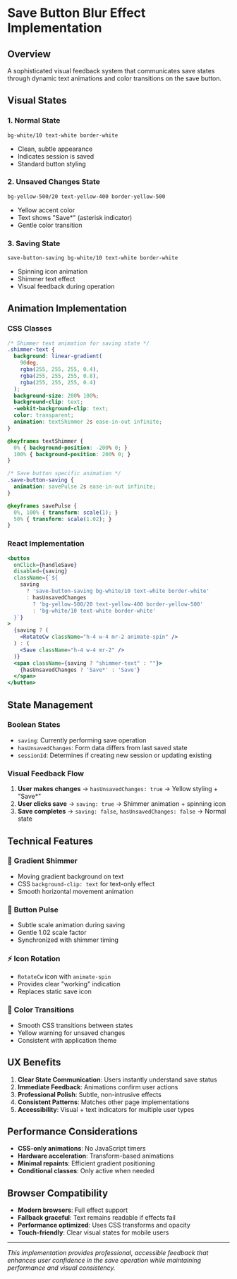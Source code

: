 # Save Button Blur Effect Implementation

## Overview
A sophisticated visual feedback system that communicates save states through dynamic text animations and color transitions on the save button.

## Visual States

### 1. **Normal State**
```css
bg-white/10 text-white border-white
```
- Clean, subtle appearance
- Indicates session is saved
- Standard button styling

### 2. **Unsaved Changes State**
```css
bg-yellow-500/20 text-yellow-400 border-yellow-500
```
- Yellow accent color
- Text shows "Save*" (asterisk indicator)
- Gentle color transition

### 3. **Saving State**
```css
save-button-saving bg-white/10 text-white border-white
```
- Spinning icon animation
- Shimmer text effect
- Visual feedback during operation

## Animation Implementation

### CSS Classes
```css
/* Shimmer text animation for saving state */
.shimmer-text {
  background: linear-gradient(
    90deg,
    rgba(255, 255, 255, 0.4),
    rgba(255, 255, 255, 0.8),
    rgba(255, 255, 255, 0.4)
  );
  background-size: 200% 100%;
  background-clip: text;
  -webkit-background-clip: text;
  color: transparent;
  animation: textShimmer 2s ease-in-out infinite;
}

@keyframes textShimmer {
  0% { background-position: -200% 0; }
  100% { background-position: 200% 0; }
}

/* Save button specific animation */
.save-button-saving {
  animation: savePulse 2s ease-in-out infinite;
}

@keyframes savePulse {
  0%, 100% { transform: scale(1); }
  50% { transform: scale(1.02); }
}
```

### React Implementation
```jsx
<button
  onClick={handleSave}
  disabled={saving}
  className={`${
    saving
      ? 'save-button-saving bg-white/10 text-white border-white'
      : hasUnsavedChanges 
        ? 'bg-yellow-500/20 text-yellow-400 border-yellow-500'
        : 'bg-white/10 text-white border-white'
  }`}
>
  {saving ? (
    <RotateCw className="h-4 w-4 mr-2 animate-spin" />
  ) : (
    <Save className="h-4 w-4 mr-2" />
  )}
  <span className={saving ? "shimmer-text" : ""}>
    {hasUnsavedChanges ? 'Save*' : 'Save'}
  </span>
</button>
```

## State Management

### Boolean States
- `saving`: Currently performing save operation
- `hasUnsavedChanges`: Form data differs from last saved state
- `sessionId`: Determines if creating new session or updating existing

### Visual Feedback Flow
1. **User makes changes** → `hasUnsavedChanges: true` → Yellow styling + "Save*"
2. **User clicks save** → `saving: true` → Shimmer animation + spinning icon
3. **Save completes** → `saving: false`, `hasUnsavedChanges: false` → Normal state

## Technical Features

### 🎨 **Gradient Shimmer**
- Moving gradient background on text
- CSS `background-clip: text` for text-only effect
- Smooth horizontal movement animation

### 🔄 **Button Pulse**
- Subtle scale animation during saving
- Gentle 1.02 scale factor
- Synchronized with shimmer timing

### ⚡ **Icon Rotation**
- `RotateCw` icon with `animate-spin`
- Provides clear "working" indication
- Replaces static save icon

### 🎯 **Color Transitions**
- Smooth CSS transitions between states
- Yellow warning for unsaved changes
- Consistent with application theme

## UX Benefits

1. **Clear State Communication**: Users instantly understand save status
2. **Immediate Feedback**: Animations confirm user actions
3. **Professional Polish**: Subtle, non-intrusive effects
4. **Consistent Patterns**: Matches other page implementations
5. **Accessibility**: Visual + text indicators for multiple user types

## Performance Considerations

- **CSS-only animations**: No JavaScript timers
- **Hardware acceleration**: Transform-based animations
- **Minimal repaints**: Efficient gradient positioning
- **Conditional classes**: Only active when needed

## Browser Compatibility

- **Modern browsers**: Full effect support
- **Fallback graceful**: Text remains readable if effects fail
- **Performance optimized**: Uses CSS transforms and opacity
- **Touch-friendly**: Clear visual states for mobile users

---

*This implementation provides professional, accessible feedback that enhances user confidence in the save operation while maintaining performance and visual consistency.*
